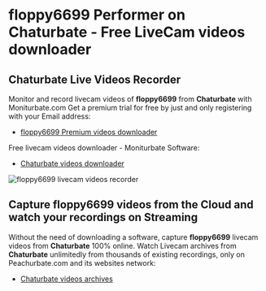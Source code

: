 # floppy6699 Performer on Chaturbate - Free LiveCam videos downloader

## Chaturbate Live Videos Recorder

Monitor and record livecam videos of **floppy6699** from **Chaturbate** with Moniturbate.com
Get a premium trial for free by just and only registering with your Email address:
* [floppy6699 Premium videos downloader](https://moniturbate.com/request-demo-licence-key.html)

Free livecam videos downloader - Moniturbate Software:
* [Chaturbate videos downloader](https://moniturbate.com/moniturbate-download-software.html)

![floppy6699 livecam videos recorder](https://peachurnet.com/templates/moniturbate-software.png)


## Capture floppy6699 videos from the Cloud and watch your recordings on Streaming

Without the need of downloading a software, capture **floppy6699** livecam videos from **Chaturbate** 100% online.
Watch Livecam archives from **Chaturbate** unlimitedly from thousands of existing recordings, only on Peachurbate.com and its websites network:
* [Chaturbate videos archives](https://peachurnet.com/)